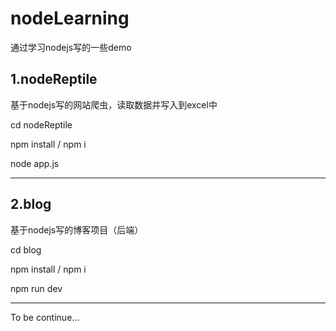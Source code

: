 # nodeLearning
通过学习nodejs写的一些demo




## 1.nodeReptile
基于nodejs写的网站爬虫，读取数据并写入到excel中

cd nodeReptile

npm install / npm i

node app.js

----

## 2.blog
基于nodejs写的博客项目（后端）

cd blog

npm install / npm i

npm run dev

----

To be continue...
